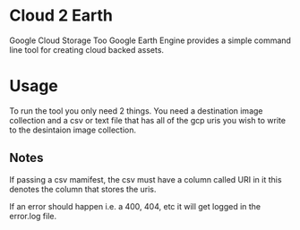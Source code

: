 # Cloud 2 Earth
Google Cloud Storage Too Google Earth Engine provides a simple command line tool for creating cloud
backed assets.

# Usage
To run the tool you only need 2 things. You need a destination image collection and a csv or text 
file that has all of the gcp uris you wish to write to the desintaion image collection.


## Notes
If passing a csv mamifest, the csv must have a column called URI in it this denotes the column that
stores the uris. 

If an error should happen i.e. a 400, 404, etc it will get logged in the error.log file.